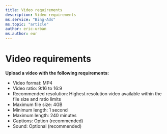 ```yaml
---
title: Video requirements
description: Video requirements
ms.service: "Bing-Ads"
ms.topic: "article"
author: eric-urban
ms.author: eur
---
```


# Video requirements

**Upload a video with the following requirements:**
- Video format: MP4
- Video ratio: 9:16 to 16:9
- Recommended resolution: Highest resolution video available within the file size and ratio limits
- Maximum file size: 4GB
- Minimum length: 1 second
- Maximum length: 240 minutes
- Captions: Option (recommended)
- Sound: Optional (recommended)


